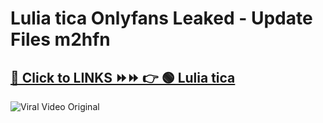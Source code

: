 
 # Lulia tica Onlyfans Leaked - Update Files m2hfn

## <h2><a href="https://clipsfans.com/Lulia_tica&ref=git">🔗 Click to LINKS ⏩⏩ 👉 🟢 Lulia tica </a></h2>

<a href="https://clipsfans.com/Lulia_tica&ref=git" rel="nofollow" data-target="animated-image.originalLink"><img src="https://i.ibb.co.com/xMMVF88/686577567.gif" alt="Viral Video Original" style="max-width: 100%; display: inline-block;" data-target="animated-image.originalImage"></a>

